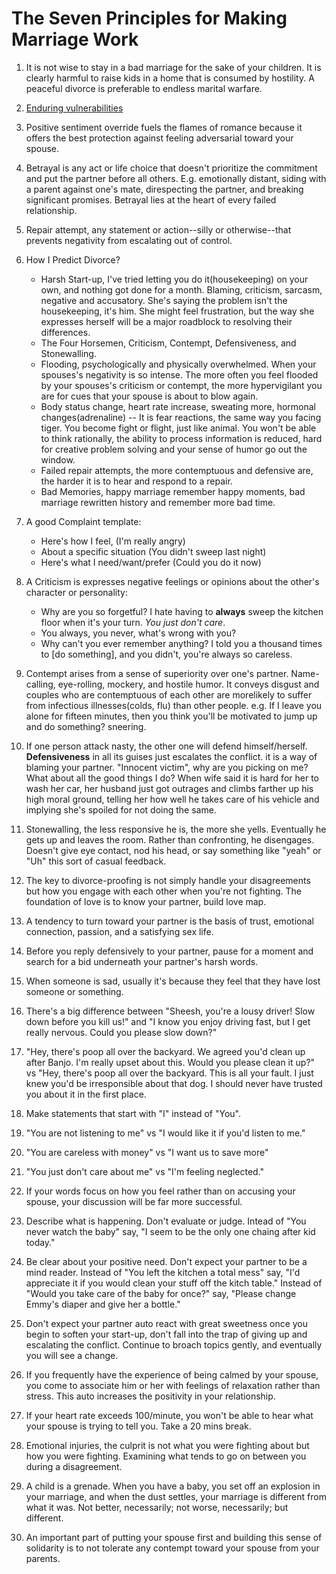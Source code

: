# The Seven Principles for Making Marriage Work

1. It is not wise to stay in a bad marriage for the sake of your children. It is clearly harmful to raise kids in a home that is consumed by hostility. A peaceful divorce is preferable to endless marital warfare. 
2. [Enduring vulnerabilities](https://www.restoredhopecounselingservices.com/blog/2021/4/6/how-enduring-vulnerabilities-are-affecting-your-marriage)
3. Positive sentiment override fuels the flames of romance because it offers the best protection against feeling adversarial toward your spouse. 
4. Betrayal is any act or life choice that doesn't prioritize the commitment and put the partner before all others. E.g. emotionally distant, siding with a parent against one's mate, direspecting the partner, and breaking significant promises. Betrayal lies at the heart of every failed relationship. 
5. Repair attempt, any statement or action--silly or otherwise--that prevents negativity from escalating out of control. 
6. How I Predict Divorce?
    - Harsh Start-up, I've tried letting you do it(housekeeping) on your own, and nothing got done for a month. Blaming, criticism, sarcasm, negative and accusatory. She's saying the problem isn't the housekeeping, it's him. She might feel frustration, but the way she expresses herself will be a major roadblock to resolving their differences.
    - The Four Horsemen, Criticism, Contempt, Defensiveness, and Stonewalling.
    - Flooding, psychologically and physically overwhelmed. When your spouses's negativity is so intense. The more often you feel flooded by your spouses's criticism or contempt, the more hypervigilant you are for cues that your spouse is about to blow again.
    - Body status change, heart rate increase, sweating more, hormonal changes(adrenaline) -- It is  fear reactions, the same way you facing tiger. You become fight or flight, just like animal. You won't be able to think rationally, the ability to process information is reduced, hard for creative problem solving and your sense of humor go out the window. 
    - Failed repair attempts, the more contemptuous and defensive are, the harder it is to hear and respond to a repair. 
    - Bad Memories, happy marriage remember happy moments, bad marriage rewritten history and remember more bad time. 


7. A good Complaint template: 
    - Here's how I feel, (I'm really angry)
    - About a specific situation (You didn't sweep last night)
    - Here's what I need/want/prefer (Could you do it now)
8. A Criticism is expresses negative feelings or opinions about the other's character or personality:
    - Why are you so forgetful? I hate having to **always** sweep the kitchen floor when it's your turn. *You just don't care*.
    - You always, you never, what's wrong with you?
    - Why can't you ever remember anything? I told you a thousand times to [do something], and you didn't, you're always so careless.
9. Contempt arises from a sense of superiority over one's partner. Name-calling, eye-rolling, mockery, and hostile humor. It conveys disgust and couples who are contemptuous of each other are morelikely to suffer from infectious illnesses(colds, flu) than other people. e.g. If I leave you alone for fifteen minutes, then you think you'll be motivated to jump up and do something? sneering.
10. If one person attack nasty, the other one will defend himself/herself. **Defensiveness** in all its guises just escalates the conflict. it is a way of blaming your partner. "Innocent victim", why are you picking on me? What about all the good things I do? When wife said it is hard for her to wash her car, her husband just got outrages and climbs farther up his high moral ground, telling her how well he takes care of his vehicle and implying she's spoiled for not doing the same. 
11. Stonewalling, the less responsive he is, the more she yells. Eventually he gets up and leaves the room. Rather than confronting, he disengages. Doesn't give eye contact, nod his head, or say something like "yeah" or "Uh" this sort of casual feedback. 
12. The key to divorce-proofing is not simply handle your disagreements but how you engage with each other when you're not fighting. The foundation of love is to know your partner, build love map.
13. A tendency to turn toward your partner is the basis of trust, emotional connection, passion, and a satisfying sex life. 
14. Before you reply defensively to your partner, pause for a moment and search for a bid underneath your partner's harsh words. 
15. When someone is sad, usually it's because they feel that they have lost someone or something. 
16. There's a big difference between "Sheesh, you're a lousy driver! Slow down before you kill us!" and "I know you enjoy driving fast, but I get really nervous. Could you please slow down?"
17. "Hey, there's poop all over the backyard. We agreed you'd clean up after Banjo. I'm really upset about this. Would you please clean it up?" vs "Hey, there's poop all over the backyard. This is all your fault. I just knew you'd be irresponsible about that dog. I should never have trusted you about it in the first place.
18. Make statements that start with "I" instead of "You". 
19. "You are not listening to me" vs "I would like it if you'd listen to me."
20. "You are careless with money" vs "I want us to save more"
21. "You just don't care about me" vs "I'm feeling neglected."
22. If your words focus on how you feel rather than on accusing your spouse, your discussion will be far more successful. 
23. Describe what is happening. Don't evaluate or judge. Intead of "You never watch the baby" say, "I seem to be the only one chaing after kid today."
24. Be clear about your positive need. Don't expect your partner to be a mind reader. Instead of "You left the kitchen a total mess" say, "I'd appreciate it if you would clean your stuff off the kitch table." Instead of "Would you take care of the baby for once?" say, "Please change Emmy's diaper and give her a bottle."
25. Don't expect your partner auto react with great sweetness once you begin to soften your start-up, don't fall into the trap of giving up and escalating the conflict. Continue to broach topics gently, and eventually you will see a change.
26. If you frequently have the experience of being calmed by your spouse, you come to associate him or her with feelings of relaxation rather than stress. This auto increases the positivity in your relationship.
27. If your heart rate exceeds 100/minute, you won't be able to hear what your spouse is trying to tell you. Take a 20 mins break.
28. Emotional injuries, the culprit is not what you were fighting about but how you were fighting. Examining what tends to go on between you during a disagreement.
29. A child is a grenade. When you have a baby, you set off an explosion in your marriage, and when the dust settles, your marriage is different from what it was. Not better, necessarily; not worse, necessarily; but different.
30. An important part of putting your spouse first and building this sense of solidarity is to not tolerate any contempt toward your spouse from your parents. 
